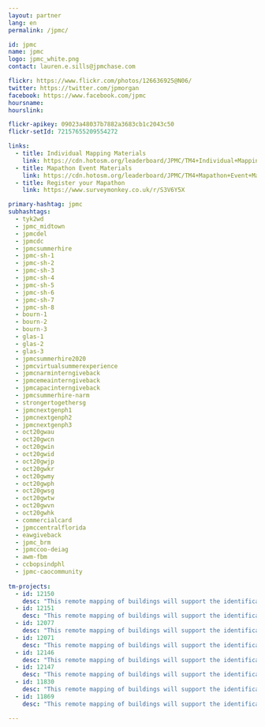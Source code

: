 ```yaml
---
layout: partner
lang: en
permalink: /jpmc/

id: jpmc
name: jpmc
logo: jpmc_white.png
contact: lauren.e.sills@jpmchase.com

flickr: https://www.flickr.com/photos/126636925@N06/
twitter: https://twitter.com/jpmorgan
facebook: https://www.facebook.com/jpmc
hoursname:
hourslink:

flickr-apikey: 09023a48037b7882a3683cb1c2043c50
flickr-setId: 72157655209554272

links:
  - title: Individual Mapping Materials
    link: https://cdn.hotosm.org/leaderboard/JPMC/TM4+Individual+Mapping+Materials.zip
  - title: Mapathon Event Materials
    link: https://cdn.hotosm.org/leaderboard/JPMC/TM4+Mapathon+Event+Materials.zip
  - title: Register your Mapathon
    link: https://www.surveymonkey.co.uk/r/S3V6Y5X

primary-hashtag: jpmc
subhashtags:
  - tyk2wd
  - jpmc_midtown
  - jpmcdel
  - jpmcdc
  - jpmcsummerhire
  - jpmc-sh-1
  - jpmc-sh-2
  - jpmc-sh-3
  - jpmc-sh-4
  - jpmc-sh-5
  - jpmc-sh-6
  - jpmc-sh-7
  - jpmc-sh-8
  - bourn-1
  - bourn-2
  - bourn-3
  - glas-1
  - glas-2
  - glas-3
  - jpmcsummerhire2020
  - jpmcvirtualsummerexperience
  - jpmcnarminterngiveback
  - jpmcemeainterngiveback
  - jpmcapacinterngiveback
  - jpmcsummerhire-narm
  - strongertogethersg
  - jpmcnextgenph1
  - jpmcnextgenph2
  - jpmcnextgenph3
  - oct20gwau
  - oct20gwcn
  - oct20gwin
  - oct20gwid
  - oct20gwjp
  - oct20gwkr
  - oct20gwmy
  - oct20gwph
  - oct20gwsg
  - oct20gwtw
  - oct20gwvn
  - oct20gwhk
  - commercialcard
  - jpmccentralflorida
  - eawgiveback
  - jpmc_brm
  - jpmccoo-deiag
  - awm-fbm
  - ccbopsindphl
  - jpmc-caocommunity
  
tm-projects:
  - id: 12150
    desc: "This remote mapping of buildings will support the identification and characterization of settlements, as well as the implementation of planned activities and largely the generation of data for humanitarian activities"
  - id: 12151
    desc: "This remote mapping of buildings will support the identification and characterization of settlements, as well as the implementation of planned activities and largely the generation of data for humanitarian activities"
  - id: 12077
    desc: "This remote mapping of buildings will support the identification and characterization of settlements, as well as the implementation of planned activities and largely the generation of data for humanitarian activities"
  - id: 12071
    desc: "This remote mapping of buildings will support the identification and characterization of settlements, as well as the implementation of planned activities and largely the generation of data for humanitarian activities"
  - id: 12146
    desc: "This remote mapping of buildings will support the identification and characterization of settlements, as well as the implementation of planned activities and largely the generation of data for humanitarian activities"
  - id: 12147
    desc: "This remote mapping of buildings will support the identification and characterization of settlements, as well as the implementation of planned activities and largely the generation of data for humanitarian activities"
  - id: 11830
    desc: "This remote mapping of buildings will support the identification and characterization of settlements, as well as the implementation of planned activities and largely the generation of data for humanitarian activities"
  - id: 11869
    desc: "This remote mapping of buildings will support the identification and characterization of settlements, as well as the implementation of planned activities and largely the generation of data for humanitarian activities"

---
```

